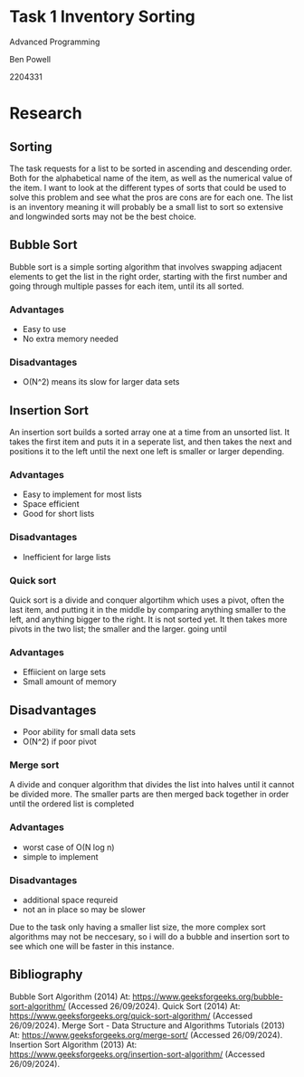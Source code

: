 # Task 1 Inventory Sorting

Advanced Programming

Ben Powell

2204331



# Research

## Sorting

The task requests for a list to be sorted in ascending and descending order. Both for the alphabetical name of the item, as well as the numerical value of the item.
I want to look at the different types of sorts that could be used to solve this problem and see what the pros are cons are for each one.
The list is an inventory meaning it will probably be a small list to sort so extensive and longwinded sorts may not be the best choice.

## Bubble Sort 
Bubble sort is a simple sorting algorithm that involves swapping adjacent elements to get the list in the right order, starting with the first number and going through multiple passes for each item, until its all sorted.
### Advantages
- Easy to use
- No extra memory needed
### Disadvantages
- O(N^2) means its slow for larger data sets

## Insertion Sort
An insertion sort builds a sorted array one at a time from an unsorted list.
It takes the first item and puts it in a seperate list, and then takes the next and positions it to the left until the next one left is smaller or larger depending.
### Advantages
- Easy to implement for most lists
- Space efficient
- Good for short lists

### Disadvantages
- Inefficient for large lists

### Quick sort
Quick sort is a divide and conquer algortihm which uses a pivot, often the last item, and putting it in the middle by comparing anything smaller to the left, and anything bigger to the right. It is not sorted yet. 
It then takes more pivots in the two list; the smaller and the larger. going until 
### Advantages
- Effiicient on large sets
- Small amount of memory

## Disadvantages
- Poor ability for small data sets
- O(N^2) if poor pivot

### Merge sort
A divide and conquer algorithm that divides the list into halves until it cannot be divided more. The smaller parts are then merged back together in order until the ordered list is completed

### Advantages
- worst case of O(N log n)
-  simple to implement
### Disadvantages
- additional space requreid
- not an in place so may be slower 


Due to the task only having a smaller list size, the more complex sort algorithms may not be neccesary, so i will do a bubble and insertion sort to see which one will be faster in this instance.



## Bibliography
Bubble Sort Algorithm (2014) At: https://www.geeksforgeeks.org/bubble-sort-algorithm/ (Accessed  26/09/2024).
Quick Sort (2014) At: https://www.geeksforgeeks.org/quick-sort-algorithm/ (Accessed  26/09/2024).
Merge Sort - Data Structure and Algorithms Tutorials (2013) At: https://www.geeksforgeeks.org/merge-sort/ (Accessed  26/09/2024).
Insertion Sort Algorithm (2013) At: https://www.geeksforgeeks.org/insertion-sort-algorithm/ (Accessed  26/09/2024).
